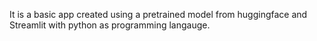 It is a basic app created using a pretrained model from huggingface and Streamlit with python as programming langauge.
